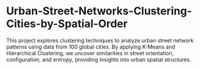 # Urban-Street-Networks-Clustering-Cities-by-Spatial-Order
This project explores clustering techniques to analyze urban street network patterns using data from 100 global cities. By applying K-Means and Hierarchical Clustering, we uncover similarities in street orientation, configuration, and entropy, providing insights into urban spatial structures.
